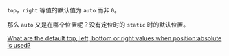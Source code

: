 `top`，`right` 等值的默认值为 `auto` 而非 `0`。   

那么 `auto` 又是在哪个位置呢？没有定位时的 `static` 时的默认位置。   

[What are the default top, left, bottom or right values when position:absolute is used?](https://stackoverflow.com/questions/19968979/what-are-the-default-top-left-botton-or-right-values-when-positionabsolute-is)